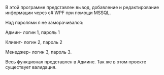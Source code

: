 В этой программе представлен вывод, добавление и редактирование информации через c# WPF при помощи MSSQL.

Над паролями я не заморачивался:

Админ- логин 1, пароль 1

Клиент- логин 2, пароль 2

Менеджер- логин 3, пароль 3.

Весь функционал представлен в Админе. Так же в этом проекте существует валидация.
